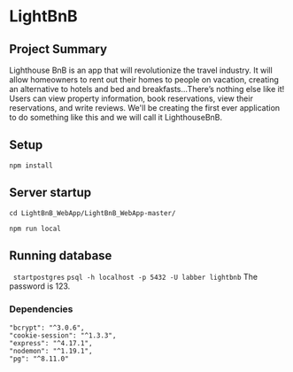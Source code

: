 # LightBnB

## Project Summary
Lighthouse BnB is an app that will revolutionize the travel industry. It will allow homeowners to rent out their homes to people on vacation, creating an alternative to hotels and bed and breakfasts...There’s nothing else like it! Users can view property information, book reservations, view their reservations, and write reviews. We'll be creating the first ever application to do something like this and we will call it LighthouseBnB.

## Setup
``` npm install ```

## Server startup
``` cd LightBnB_WebApp/LightBnB_WebApp-master/ ```

``` npm run local ```

## Running database
``` startpostgres```
``` psql -h localhost -p 5432 -U labber lightbnb ```
The password is 123.

### Dependencies
    "bcrypt": "^3.0.6",
    "cookie-session": "^1.3.3",
    "express": "^4.17.1",
    "nodemon": "^1.19.1",
    "pg": "^8.11.0"

